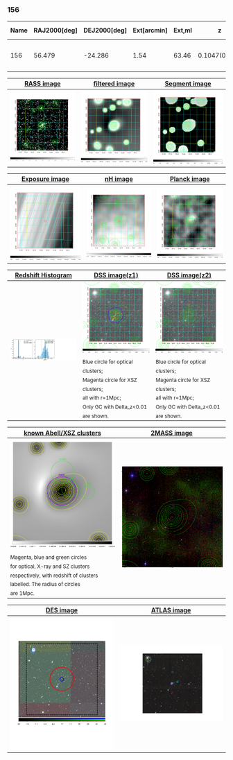 <div STYLE="page-break-after: always;"></div>

### 156

|Name|RAJ2000[deg]|DEJ2000[deg] |Ext[arcmin]| Ext,ml | z | z_src| C|GC(XSZ,Delta_z<0.01)| GC(OPT,Delta_z<0.01)|GC| R_sig[arcmin] | R500[arcmin] | R500[Mpc]| CRsig[c/s] | CR500[c/s] |L500[1E44 erg/s]|F500[1E-12 erg/s/cm^2]| M500[1E14 Msun]|Tx[keV]|Cnt_sig|Beta|Rc[arcmin]|Comment|Alias|
|---|---|---|---|---|---|------|---|--------|---------|----------|---|---|---|---|---|---|---|---|---|---|---|---|---|---|
|156| 56.479| -24.286| 1.54| 63.46| 0.1047(0.005)| z1, z_xsz| B| MCXC, Tar, XB| A, W| A, MCXC, Tar, W, XB| 8.800| 8.455| 0.974| 0.287(0.034)| 0.286(0.034)| 1.616(0.102)| 5.778(0.364)| 2.91(0.09)| 4.28(0.08)| 134.0| 0.897(-0.102+0.072)| 3.902(-0.600+0.432)| -| k122|

|[RASS image](../image/156/156_img.pdf)|[filtered image](../image/156/156_fil.pdf)|[Segment image](../image/156/156_seg.pdf)|
|-------------------|--------------------|-------------------|
| <img src="../image/156/156_img.png" width="300">  | <img src="../image/156/156_fil.png" width="300">   | <img src="../image/156/156_seg.png" width="300">  |

|[Exposure image](../image/156/156_mex.pdf)| [nH image](../image/156/156_nh.pdf)| [Planck image](../image/156/156_p.pdf)|
|-------------------|--------------------|-------------------|
|<img src="../image/156/156_mex.png" width="300">   | <img src="../image/156/156_nh.png" width="300">    | <img src="../image/156/156_p.png" width="300"> |

|[Redshift Histogram](../image/156/156_zg.pdf) | [DSS image(z1)](../image/156/156_dss_z1.pdf)      |  [DSS image(z2)](../image/156/156_dss_z2.pdf)    |
|-------------------|--------------------|-------------------|
|<img src="../image/156/156_zg.png" width="300"> |<img src="../image/156/156_dss_z1.png" width="300"> <sub><br>Blue circle for optical clusters; <br>Magenta circle for XSZ clusters; <br>all with r=1Mpc; <br>Only GC with Delta_z<0.01 are shown. </sub>| <img src="../image/156/156_dss_z2.png" width="300"><sub><br>Blue circle for optical clusters; <br>Magenta circle for XSZ clusters; <br>all with r=1Mpc; <br>Only GC with Delta_z<0.01 are shown. </sub> |

|[known Abell/XSZ clusters](../image/156/156_gc.pdf) | [2MASS image](../image/156/156_2mass.pdf)      |
|-------------------|-------------------|
|<img src=../image/156/156_gc.png width="300"> <br><sub>Magenta, blue and green circles <br>for optical, X-ray and SZ clusters <br>respectively, with redshift of clusters <br>labelled. The radius of circles <br>are 1Mpc.</sub>|<img src="../image/156/156_2mass.png" width="300">  |

|[DES image](../image/156/156_des.pdf)   |[ATLAS image](../image/156/156_s.pdf)        |
|-------------------|-------------------|
| <img src="../image/156/156_des.pdf" width="300">  | <img src="../image/156/156_s.pdf" width="300">  |

